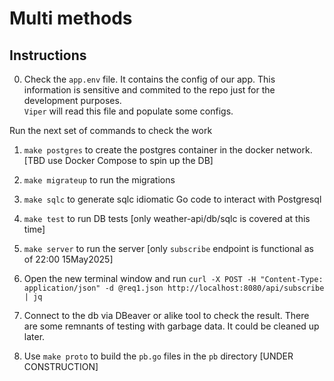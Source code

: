 # Multi methods

## Instructions

0. Check the `app.env` file. It contains the config of our app.
    This information is sensitive and commited to the repo just for the development purposes.  
    `Viper` will read this file and populate some configs.

Run the next set of commands to check the work
1. `make postgres` to create the postgres container in the docker network. [TBD use Docker Compose to spin up the DB]
2. `make migrateup` to run the migrations
3. `make sqlc` to generate sqlc idiomatic Go code to interact with Postgresql
4. `make test` to run DB tests [only weather-api/db/sqlc is covered at this time]
5. `make server` to run the server [only `subscribe` endpoint is functional as of 22:00 15May2025]

6. Open the new terminal window and run `curl -X POST -H "Content-Type: application/json" -d @req1.json http://localhost:8080/api/subscribe | jq`

7. Connect to the db via DBeaver or alike tool to check the result. There are some remnants of testing with garbage data. It could be cleaned up later.

8. Use `make proto` to build the `pb.go` files in the `pb` directory [UNDER CONSTRUCTION]

